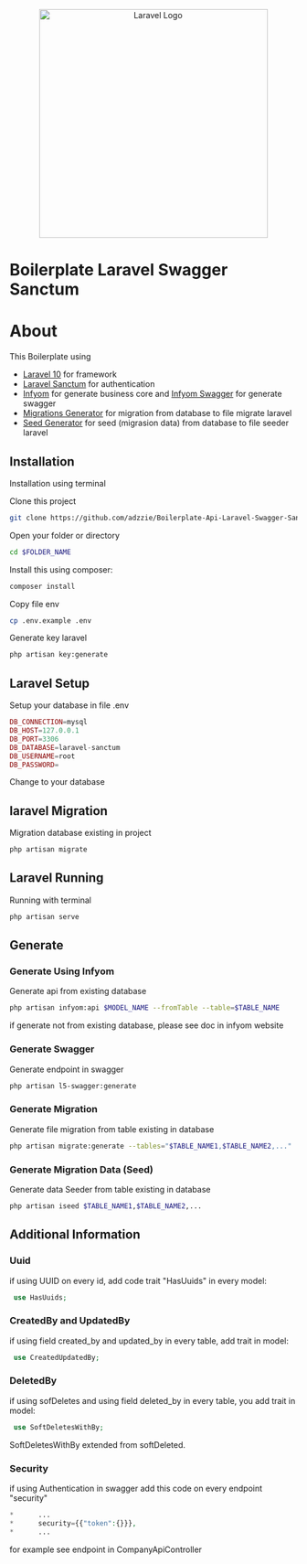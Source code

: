 <p align="center"><a href="https://laravel.com" target="_blank"><img src="https://raw.githubusercontent.com/laravel/art/master/logo-lockup/5%20SVG/2%20CMYK/1%20Full%20Color/laravel-logolockup-cmyk-red.svg" width="400" alt="Laravel Logo"></a></p>


# Boilerplate Laravel Swagger Sanctum

# About 

This Boilerplate using
- [Laravel 10](https://laravel.com/docs/10.x) for framework
- [Laravel Sanctum](https://laravel.com/docs/10.x/sanctum) for authentication
- [Infyom](https://infyom.com/open-source/laravelgenerator/docs/10.0/installation) for generate business core and [Infyom Swagger](https://infyom.com/open-source/laravelgenerator/docs/generator-options) for generate swagger
- [Migrations Generator](https://github.com/kitloong/laravel-migrations-generator) for migration from database to file migrate laravel
- [Seed Generator](https://github.com/orangehill/iseed) for seed (migrasion data) from database to file seeder laravel

## Installation

Installation using terminal

Clone this project

```bash
git clone https://github.com/adzzie/Boilerplate-Api-Laravel-Swagger-Sanctum.git $FOLDER_NAME
```

Open your folder or directory

```bash
cd $FOLDER_NAME
```

Install this using composer:

```bash
composer install
```

Copy file env

```bash
cp .env.example .env
```

Generate key laravel

```bash
php artisan key:generate
```

## Laravel Setup

Setup your database in file .env

```php
DB_CONNECTION=mysql
DB_HOST=127.0.0.1
DB_PORT=3306
DB_DATABASE=laravel-sanctum
DB_USERNAME=root
DB_PASSWORD=
```
Change to your database

## laravel Migration

Migration database existing in project

```bash
php artisan migrate
```

## Laravel Running 
 
Running with terminal

```bash
php artisan serve
```

## Generate

### Generate Using Infyom

Generate api from existing database 

```bash
php artisan infyom:api $MODEL_NAME --fromTable --table=$TABLE_NAME
```

if generate not from existing database, please see doc in infyom website

### Generate Swagger

Generate endpoint in swagger 

```bash
php artisan l5-swagger:generate
```

### Generate Migration

Generate file migration from table existing in database

```bash
php artisan migrate:generate --tables="$TABLE_NAME1,$TABLE_NAME2,..."
```

### Generate Migration Data (Seed)
 
Generate data Seeder from table existing in database

```bash
php artisan iseed $TABLE_NAME1,$TABLE_NAME2,...
```



## Additional Information

### Uuid

if using UUID on every id, add code trait "HasUuids" in every model:

```php
 use HasUuids;
```

### CreatedBy and UpdatedBy

if using field created_by and updated_by in every table, add trait in model:

```php
 use CreatedUpdatedBy;
```

### DeletedBy

if using sofDeletes and using field deleted_by in every table, you add trait in model:

```php
 use SoftDeletesWithBy;
```

SoftDeletesWithBy extended from softDeleted.

### Security

if using Authentication in swagger add this code on every endpoint "security"

```php
*      ...
*      security={{"token":{}}},
*      ...
```
for example see endpoint in CompanyApiController
